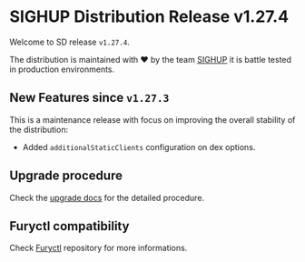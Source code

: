 # SIGHUP Distribution Release v1.27.4

Welcome to SD release `v1.27.4`.

The distribution is maintained with ❤️ by the team [SIGHUP](https://sighup.io/) it is battle tested in production environments.

## New Features since `v1.27.3`

This is a maintenance release with focus on improving the overall stability of the distribution:

- Added `additionalStaticClients` configuration on dex options.

## Upgrade procedure

Check the [upgrade docs](https://github.com/sighupio/furyctl/tree/main/docs/upgrades/kfd/README.md) for the detailed procedure.

## Furyctl compatibility

Check [Furyctl](https://github.com/sighupio/furyctl) repository for more informations.